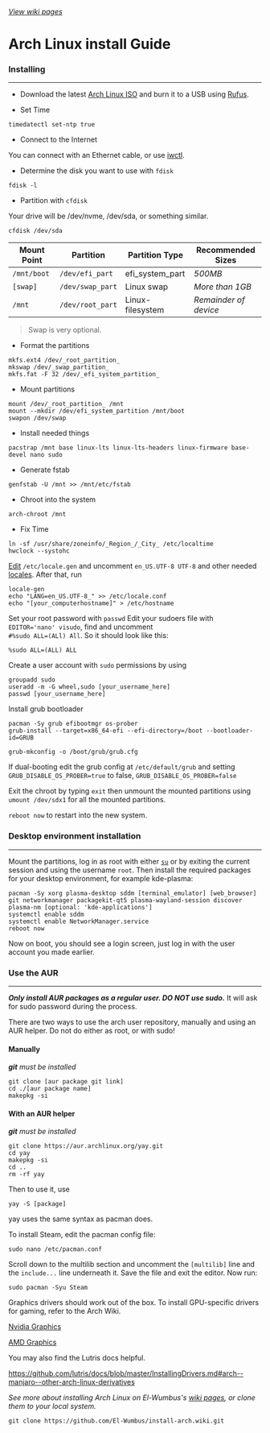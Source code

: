 *[View wiki pages](https://github.com/El-Wumbus/install-arch/wiki)*  

# Arch Linux install Guide
### Installing
---
- Download the latest [Arch Linux ISO](https://archlinux.org/download/) and burn it to a USB using [Rufus](https://rufus.ie/downloads/).
  
- Set Time  
```
timedatectl set-ntp true
```
- Connect to the Internet
  
You can connect with an Ethernet cable, or use [iwctl](https://joshtronic.com/2021/11/21/connecting-to-wifi-with-iwd/).

- Determine the disk you want to use with `fdisk`  
```
fdisk -l
```
- Partition with `cfdisk`

Your drive will be /dev/nvme, /dev/sda, or something similar.
```
cfdisk /dev/sda
```
|Mount Point|Partition		 |Partition Type  |Recommended Sizes |
|-----------|----------------|----------------|------------------|
|`/mnt/boot`|`/dev/efi_part` |efi_system_part |*500MB*|
|`[swap]`	|`/dev/swap_part`|Linux swap|*More than 1GB*|
|`/mnt`		|`/dev/root_part`|Linux-filesystem|*Remainder of device*|

>Swap is very optional.  
- Format the partitions
```
mkfs.ext4 /dev/_root_partition_
mkswap /dev/_swap_partition_
mkfs.fat -F 32 /dev/_efi_system_partition_
```
- Mount partitions
```
mount /dev/_root_partition_ /mnt
mount --mkdir /dev/efi_system_partition /mnt/boot
swapon /dev/swap
```
- Install needed things 
```
pacstrap /mnt base linux-lts linux-lts-headers linux-firmware base-devel nano sudo
```
- Generate fstab
```
genfstab -U /mnt >> /mnt/etc/fstab
```
- Chroot into the system
```
arch-chroot /mnt
```
- Fix Time
```
ln -sf /usr/share/zoneinfo/_Region_/_City_ /etc/localtime
hwclock --systohc
```
[Edit](https://wiki.archlinux.org/title/Textedit "Textedit")  `/etc/locale.gen` and uncomment `en_US.UTF-8 UTF-8` and other needed [locales](https://wiki.archlinux.org/title/Locale "Locale"). After that, run
```
locale-gen
echo "LANG=en_US.UTF-8_" >> /etc/locale.conf
echo "[your_computerhostname]" > /etc/hostname
```
Set your root password with `passwd`
Edit your sudoers file with `EDITOR='nano' visudo`, find and uncomment<br>`#%sudo ALL=(ALl) All`. So it should look like this:  
```
%sudo ALL=(ALL) ALL
```
Create a user account with `sudo` permissions by using
```
groupadd sudo
useradd -m -G wheel,sudo [your_username_here]
passwd [your_username_here]
```
Install grub bootloader
```
pacman -Sy grub efibootmgr os-prober
grub-install --target=x86_64-efi --efi-directory=/boot --bootloader-id=GRUB
```
```
grub-mkconfig -o /boot/grub/grub.cfg
```
If dual-booting edit the grub config at `/etc/default/grub` and setting `GRUB_DISABLE_OS_PROBER=true` to false, `GRUB_DISABLE_OS_PROBER=false`

Exit the chroot by typing `exit` then unmount the mounted partitions using `umount /dev/sdx1` for all the mounted partitions. 

`reboot now` to restart into the new system.
### Desktop environment installation
---
Mount the partitions, log in as root with either [`su`](https://wiki.archlinux.org/title/su) or by exiting the current session and using the username `root`.
Then install the required packages for your desktop environment, for example kde-plasma:
```
pacman -Sy xorg plasma-desktop sddm [terminal_emulator] [web_browser] git networkmanager packagekit-qt5 plasma-wayland-session discover plasma-nm [optional: 'kde-applications']
systemctl enable sddm
systemctl enable NetworkManager.service
reboot now
```
Now on boot, you should see a login screen, just log in with the user account you made earlier.
### Use the AUR
---
***Only install AUR packages as a regular user. DO NOT use sudo.*** It will ask for sudo password during the process.  

There are two ways to use the arch user repository, manually and using an AUR helper. Do not do either as root, or with sudo!
#### Manually
***git** must be installed*
```
git clone [aur package git link]
cd ./[aur package name]
makepkg -si
``` 
#### With an AUR helper
***git** must be installed*
```
git clone https://aur.archlinux.org/yay.git 
cd yay
makepkg -si
cd ..
rm -rf yay
```
Then to use it, use 
```
yay -S [package]
```
yay uses the same syntax as pacman does.

To install Steam, edit the pacman config file:

```
sudo nano /etc/pacman.conf
```
Scroll down to the multilib section and uncomment the `[multilib]` line and the `include...` line underneath it. Save the file and exit the editor.
Now run:
```
sudo pacman -Syu Steam
```

Graphics drivers should work out of the box. To install GPU-specific drivers for gaming, refer to the Arch Wiki.

[Nvidia Graphics](https://wiki.archlinux.org/title/NVIDIA)

[AMD Graphics](https://wiki.archlinux.org/title/AMDGPU)

You may also find the Lutris docs helpful.

https://github.com/lutris/docs/blob/master/InstallingDrivers.md#arch--manjaro--other-arch-linux-derivatives

*See more about installing Arch Linux on El-Wumbus's [wiki pages](https://github.com/El-Wumbus/install-arch/wiki), or clone them to your local system.*
```
git clone https://github.com/El-Wumbus/install-arch.wiki.git
```
